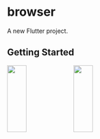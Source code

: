 # browser

A new Flutter project.

## Getting Started

<p>
<img src="https://github.com/khushipatel0147/browser/assets/119857263/009dc083-50a5-41ff-a173-8fec4b185540" height="20%" width="30%" >
<img src="https://github.com/khushipatel0147/browser/assets/119857263/9528c730-6675-47f8-a507-ff629feec321" height="20%" width="30%" >
</p>
